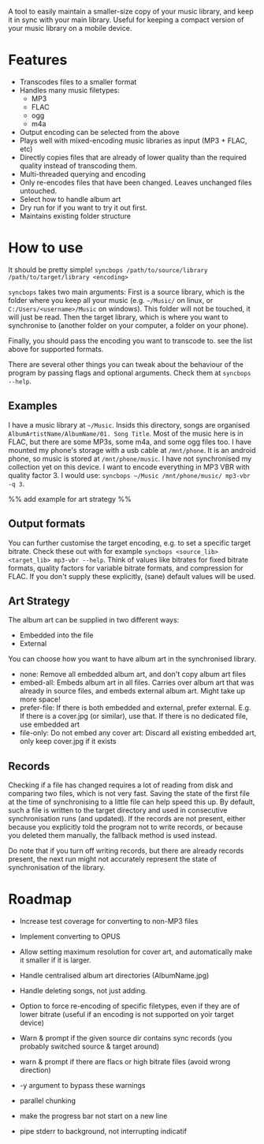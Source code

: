 A tool to easily maintain a smaller-size copy of your music library, and keep it in sync with your main library.
Useful for keeping a compact version of your music library on a mobile device.

# Features
- Transcodes files to a smaller format
- Handles many music filetypes:
    - MP3
    - FLAC
    - ogg 
    - m4a
- Output encoding can be selected from the above
- Plays well with mixed-encoding music libraries as input (MP3 + FLAC, etc)
- Directly copies files that are already of lower quality than the required quality instead of transcoding them.
- Multi-threaded querying and encoding
- Only re-encodes files that have been changed. Leaves unchanged files untouched.
- Select how to handle album art
- Dry run for if you want to try it out first.
- Maintains existing folder structure

# How to use
It should be pretty simple!
`syncbops /path/to/source/library /path/to/target/library <encoding>`

`syncbops` takes two main arguments:
First is a source library, which is the folder where you keep all your music (e.g. `~/Music/` on linux, or `C:/Users/<username>/Music` on windows). This folder will not be touched, it will just be read.
Then the target library, which is where you want to synchronise to (another folder on your computer, a folder on your phone).

Finally, you should pass the encoding you want to transcode to. see the list above for supported formats.

There are several other things you can tweak about the behaviour of the program by passing flags and optional arguments. Check them at `syncbops --help`.

## Examples
I have a music library at `~/Music`.
Insids this directory, songs are organised `AlbumArtistName/AlbumName/01. Song Title`. Most of the music here is in FLAC, but there are some MP3s, some m4a, and some ogg files too.
I have mounted my phone's storage with a usb cable at `/mnt/phone`. It is an android phone, so music is stored at `/mnt/phone/music`.
I have not synchronised my collection yet on this device. I want to encode everything in MP3 VBR with quality factor 3.
I would use:
```syncbops ~/Music /mnt/phone/music/ mp3-vbr -q 3```.

%% add example for art strategy %%





## Output formats
You can further customise the target encoding, e.g. to set a specific target bitrate. Check these out with for example `syncbops <source_lib> <target_lib> mp3-vbr --help`.
Think of values like bitrates for fixed bitrate formats, quality factors for variable bitrate formats, and compression for FLAC.
If you don't supply these explicitly, (sane) default values will be used.

## Art Strategy
The album art can be supplied in two different ways:
- Embedded into the file
- External

You can choose how you want to have album art in the synchronised library.
- none: Remove all embedded album art, and don't copy album art files
- embed-all:   Embeds album art in all files. Carries over album art that was already in source files, and embeds external album art. Might take up more space!
- prefer-file: If there is both embedded and external, prefer external. E.g. If there is a cover.jpg (or similar), use that. If there is no dedicated file, use embedded art
- file-only:   Do not embed any cover art: Discard all existing embedded art, only keep cover.jpg if it exists

## Records
Checking if a file has changed requires a lot of reading from disk and comparing two files, which is not very fast.
Saving the state of the first file at the time of synchronising to a little file can help speed this up.
By default, such a file is written to the target directory and used in consecutive synchronisation runs (and updated).
If the records are not present, either because you explicitly told the program not to write records, or because you deleted them manually, the fallback method is used instead.

Do note that if you turn off writing records, but there are already records present, the next run might not accurately represent the state of synchronisation of the library.

# Roadmap
- Increase test coverage for converting to non-MP3 files
- Implement converting to OPUS
- Allow setting maximum resolution for cover art, and automatically make it smaller if it is larger.
- Handle centralised album art directories (AlbumName.jpg)
- Handle deleting songs, not just adding. 
- Option to force re-encoding of specific filetypes, even if they are of lower bitrate (useful if an encoding is not supported on yoir target device)

- Warn & prompt if the given source dir contains sync records (you probably switched source & target around)
- warn & prompt if there are flacs or high bitrate files (avoid wrong direction)
- -y argument to bypass these warnings
- parallel chunking
- make the progress bar not start on a new line
- pipe stderr to background, not interrupting indicatif
